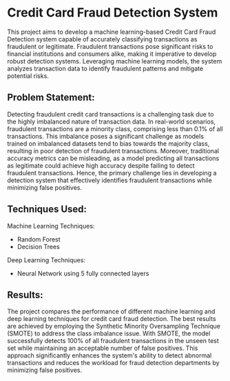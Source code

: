 # Credit Card Fraud Detection System
This project aims to develop a machine learning-based Credit Card Fraud Detection system capable of accurately classifying transactions as fraudulent or legitimate. Fraudulent transactions pose significant risks to financial institutions and consumers alike, making it imperative to develop robust detection systems. Leveraging machine learning models, the system analyzes transaction data to identify fraudulent patterns and mitigate potential risks.

## Problem Statement:
Detecting fraudulent credit card transactions is a challenging task due to the highly imbalanced nature of transaction data. In real-world scenarios, fraudulent transactions are a minority class, comprising less than 0.1% of all transactions. This imbalance poses a significant challenge as models trained on imbalanced datasets tend to bias towards the majority class, resulting in poor detection of fraudulent transactions. Moreover, traditional accuracy metrics can be misleading, as a model predicting all transactions as legitimate could achieve high accuracy despite failing to detect fraudulent transactions. Hence, the primary challenge lies in developing a detection system that effectively identifies fraudulent transactions while minimizing false positives.

## Techniques Used:
Machine Learning Techniques:
* Random Forest
* Decision Trees
  
Deep Learning Techniques:
* Neural Network using 5 fully connected layers

## Results:
The project compares the performance of different machine learning and deep learning techniques for credit card fraud detection. The best results are achieved by employing the Synthetic Minority Oversampling Technique (SMOTE) to address the class imbalance issue. With SMOTE, the model successfully detects 100% of all fraudulent transactions in the unseen test set while maintaining an acceptable number of false positives. This approach significantly enhances the system's ability to detect abnormal transactions and reduces the workload for fraud detection departments by minimizing false positives.
